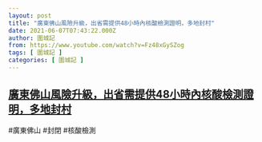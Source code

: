```yaml
---
layout: post
title: "廣東佛山風險升級，出省需提供48小時內核酸檢測證明，多地封村"
date: 2021-06-07T07:43:22.000Z
author: 圍城記
from: https://www.youtube.com/watch?v=Fz48xGySZog
tags: [ 圍城記 ]
categories: [ 圍城記 ]
---
```

<!--1623051802000-->
[廣東佛山風險升級，出省需提供48小時內核酸檢測證明，多地封村](https://www.youtube.com/watch?v=Fz48xGySZog)
------

<div>
#廣東佛山 #封閉 #核酸檢測
</div>
